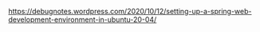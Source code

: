 https://debugnotes.wordpress.com/2020/10/12/setting-up-a-spring-web-development-environment-in-ubuntu-20-04/